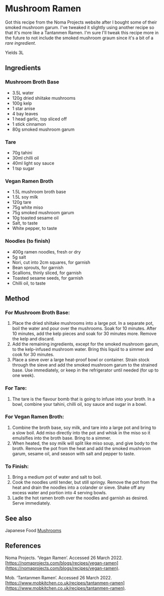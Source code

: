 # Mushroom Ramen
Got this recipe from the Noma Projects website after I bought some of their smoked mushroom garum. I've tweaked it slightly using another recipe so that it's more like a Tantanmen Ramen. I'm sure I'll tweak this recipe more in the future to not include the smoked mushroom graum since it's a bit of a _rare ingredient_.

Yields 3L 

## Ingredients
### Mushroom Broth Base  
- 3.5L water  
- 120g dried shiitake mushrooms  
- 100g kelp  
- 1 star anise  
- 4 bay leaves  
- 1 head garlic, top sliced off  
- 1 stick cinnamon  
- 80g smoked mushroom garum

### Tare
- 70g tahini
- 30ml chilli oil
- 40ml light soy sauce
- 1 tsp sugar

### Vegan Ramen Broth
- 1.5L mushroom broth base  
- 1.5L soy milk  
- 120g tare  
- 75g white miso  
- 75g smoked mushroom garum  
- 10g toasted sesame oil  
- Salt, to taste  
- White pepper, to taste

### Noodles (to finish)  
- 400g ramen noodles, fresh or dry  
- 5g salt  
- Nori, cut into 2cm squares, for garnish  
- Bean sprouts, for garnish  
- Scallions, thinly sliced, for garnish  
- Toasted sesame seeds, for garnish
- Chilli oil, to taste

## Method
 ### For Mushroom Broth Base:  
1. Place the dried shiitake mushrooms into a large pot. In a separate pot, boil the water and pour over the mushrooms. Soak for 10 minutes. After 10 minutes, add the kelp pieces and soak for 30 minutes more. Remove the kelp and discard.
2. Add the remaining ingredients, except for the smoked mushroom garum, to the kelp-infused mushroom water. Bring this liquid to a simmer and cook for 30 minutes.
3. Place a sieve over a large heat-proof bowl or container. Strain stock through the sieve and add the smoked mushroom garum to the strained base. Use immediately, or keep in the refrigerator until needed (for up to one week). 

### For Tare:
1. The tare is the flavour bomb that is going to infuse into your broth. In a bowl, combine your tahini, chilli oil, soy sauce and sugar in a bowl.

### For Vegan Ramen Broth:  
1. Combine the broth base, soy milk, and tare into a large pot and bring to a slow boil. Add miso directly into the pot and whisk in the miso so it emulsifies into the broth base. Bring to a simmer. 
2. When heated, the soy milk will split like miso soup, and give body to the broth. Remove the pot from the heat and add the smoked mushroom garum, sesame oil, and season with salt and pepper to taste.

### To Finish:  
1. Bring a medium pot of water and salt to boil.
2. Cook the noodles until tender, but still springy. Remove the pot from the heat and drain the noodles into a colander or sieve. Shake off any excess water and portion into 4 serving bowls. 
3. Ladle the hot ramen broth over the noodles and garnish as desired. Serve immediately.

## See also
Japanese Food
[Mushrooms](./Mushrooms.md)

## References
Noma Projects. ‘Vegan Ramen’. Accessed 26 March 2022. [https://nomaprojects.com/blogs/recipes/vegan-ramen](https://nomaprojects.com/blogs/recipes/vegan-ramen).

Mob. ‘Tantanmen Ramen’. Accessed 26 March 2022. [https://www.mobkitchen.co.uk/recipes/tantanmen-ramen](https://www.mobkitchen.co.uk/recipes/tantanmen-ramen).